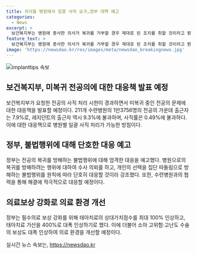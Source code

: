 ```yaml
---
title: 의사들 병원에서 일괄 사직 요구…정부 대책 예고
categories:
  - News
excerpt: >
  보건복지부는 병원에 종사한 의사가 복귀를 거부할 경우 제대로 된 조치를 취할 것이라고 밝혔습니다. 실제로 지난 6월 말까지 복귀를 거부한 전공의는 9525명 중 51명 뿐이었는데, 정부는 이를 해결하기 위해 앞으로 병원별로 일괄적으로 조치를 취할 예정입니다. 또한, 병원별로 일괄적인 조치도 가능할 것으로 보고 있으며, 불법적인 방해행위에 대해서는 엄격히 대응할 예정이라고 강조했습니다. 9월부터 추가 전공의 모집을 위해 사직 후 1년 이내에도 수련이 가능하도록 하는 수술도 검토 중입니다.
feature_text: >
  보건복지부는 병원에 종사한 의사가 복귀를 거부할 경우 제대로 된 조치를 취할 것이라고 밝혔습니다. 실제로 지난 6월 말까지 복귀를 거부한 전공의는 9525명 중 51명 뿐이었는데, 정부는 이를 해결하기 위해 앞으로 병원별로 일괄적으로 조치를 취할 예정입니다. 또한, 병원별로 일괄적인 조치도 가능할 것으로 보고 있으며, 불법적인 방해행위에 대해서는 엄격히 대응할 예정이라고 강조했습니다. 9월부터 추가 전공의 모집을 위해 사직 후 1년 이내에도 수련이 가능하도록 하는 수술도 검토 중입니다.
image: 'https://newsdao.kr/res/images/meta/newsdao_breakingnews.jpg'
---
```


<p><img src="https://newsdao.kr/res/images/meta/newsdao_breakingnews.jpg" alt="implanttips 속보" /></p>

<h2 data-ke-size="size26">보건복지부, 미복귀 전공의에 대한 대응책 발표 예정</h2>

<p data-ke-size="size16">보건복지부가 요청한 전공의 사직 처리 시한이 경과하면서 미복귀 중인 전공의 문제에 대한 대응책을 발표할 예정이다. 211개 수련병원의 1만3756명의 전공의 가운데 출근자는 7.9%로, 레지던트의 출근자 역시 9.3%에 불과하며, 사직률은 0.49%에 불과하다. 이에 대한 대응책으로 병원별 일괄 사직 처리가 가능한 방침이다.</p>

<h2 data-ke-size="size26">정부, 불법행위에 대해 단호한 대응 예고</h2>

<p data-ke-size="size16">정부는 전공의 복귀를 방해하는 불법행위에 대해 엄격한 대응을 예고했다. 병원으로의 복귀를 방해하려는 행위에 대하여 수사 의뢰를 하고, 개인의 선택을 집단 따돌림으로 방해하는 불법행위를 원칙에 따라 단호히 대응할 것이라 강조했다. 또한, 수련병원과의 협력을 통해 해결에 적극적으로 대응할 예정이다.</p>

<h2 data-ke-size="size26">의료보상 강화로 의료 환경 개선</h2>

<p data-ke-size="size16">정부는 필수의료 보상 강화를 위해 태아치료의 상대가치점수를 최대 100% 인상하고, 태아치료 가산을 400%로 대폭 인상하기로 했다. 이에 더불어 소아 고위험·고난도 수술의 보상도 대폭 인상하여 의료 환경을 개선할 예정이다.</p>
실시간 뉴스 속보는, <a href="https://newsdao.kr" rel="dofollow">https://newsdao.kr</a>


